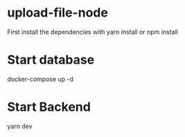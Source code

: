 # upload-file-node

First install the dependencies with yarn install or npm install 

# Start database

docker-compose up -d

# Start Backend

yarn dev
